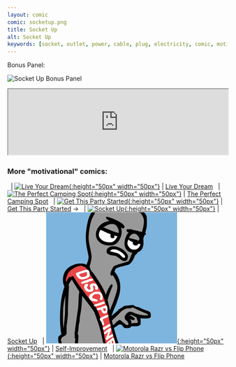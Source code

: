 ```yaml
---
layout: comic
comic: socketup.png
title: Socket Up
alt: Socket Up
keywords: [socket, outlet, power, cable, plug, electricity, comic, motivational, work, burnout, electrician, strip, extension, block, board, bar]
---
```


Bonus Panel:

![Socket Up Bonus Panel](/images/socketup_bonus.png)




<iframe class="center" width="100%" src="https://www.youtube.com/embed/DU6ObLRuz74" allowfullscreen="allowfullscreen" seamless="seamless"></iframe>

### More "motivational" comics:

&nbsp; | [![Live Your Dream](/thumbs/liveyourdream.png){:height="50px" width="50px"}](https://lolnein.com/2018/09/14/liveyourdream/) | [Live Your Dream](https://lolnein.com/2018/09/14/liveyourdream/)
&nbsp; | [![The Perfect Camping Spot](/thumbs/theperfectcampingspot.png){:height="50px" width="50px"}](https://lolnein.com/2019/09/04/theperfectcampingspot/) | [The Perfect Camping Spot](https://lolnein.com/2019/09/04/theperfectcampingspot/)
&nbsp; | [![Get This Party Started](/thumbs/getthispartystarted.png){:height="50px" width="50px"}](https://lolnein.com/2019/09/30/getthispartystarted/) | [Get This Party Started](https://lolnein.com/2019/09/30/getthispartystarted/)
&rarr; &nbsp; | [![Socket Up](/thumbs/socketup.png){:height="50px" width="50px"}](https://lolnein.com/2020/03/04/socketup/) | [Socket Up](https://lolnein.com/2020/03/04/socketup/)
&nbsp; | [![Self-Improvement](/thumbs/self-improvement.png){:height="50px" width="50px"}](https://lolnein.com/2020/04/10/selfimprovement/) | [Self-Improvement](https://lolnein.com/2020/04/10/selfimprovement/)
&nbsp; | [![Motorola Razr vs Flip Phone](/thumbs/motorolarazrvsflipphone.png){:height="50px" width="50px"}](https://lolnein.com/2019/11/16/motorolarazrvsflipphone/) | [Motorola Razr vs Flip Phone](https://lolnein.com/2019/11/16/motorolarazrvsflipphone/)
